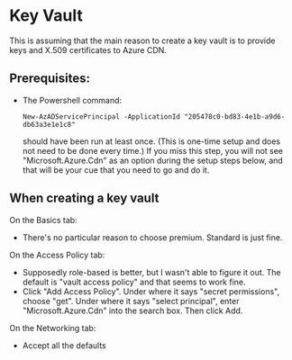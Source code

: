 # Key Vault

This is assuming that the main reason to create a key vault is to provide
keys and X.509 certificates to Azure CDN.

## Prerequisites:

* The Powershell command:
  ```
  New-AzADServicePrincipal -ApplicationId "205478c0-bd83-4e1b-a9d6-db63a3e1e1c8"
  ```
  should have been run at least once. (This is one-time setup and does not
  need to be done every time.) If you miss this step, you will not see
  "Microsoft.Azure.Cdn" as an option during the setup steps below, and that
  will be your cue that you need to go and do it.

## When creating a key vault

On the Basics tab:
* There's no particular reason to choose premium. Standard is just fine.

On the Access Policy tab:
* Supposedly role-based is better, but I wasn't able to figure it out.
  The default is "vault access policy" and that seems to work fine.
* Click "Add Access Policy". Under where it says "secret permissions",
  choose "get". Under where it says "select principal", enter
  "Microsoft.Azure.Cdn" into the search box. Then click Add.

On the Networking tab:
* Accept all the defaults
